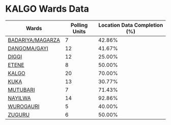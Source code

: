 
# KALGO Wards Data

| Wards | Polling Units | Location Data Completion (%) |
| ---- | ----- | ------- |
| [BADARIYA/MAGARZA](./wards/5310-badariya/magarza) | 7 | 42.86% |
| [DANGOMA/GAYI](./wards/5311-dangoma/gayi) | 12 | 41.67% |
| [DIGGI](./wards/5312-diggi) | 12 | 25.00% |
| [ETENE](./wards/5313-etene) | 8 | 50.00% |
| [KALGO](./wards/5314-kalgo) | 20 | 70.00% |
| [KUKA](./wards/5315-kuka) | 13 | 30.77% |
| [MUTUBARI](./wards/5316-mutubari) | 7 | 71.43% |
| [NAYILWA](./wards/5317-nayilwa) | 14 | 92.86% |
| [WUROGAURI](./wards/5318-wurogauri) | 5 | 40.00% |
| [ZUGURU](./wards/5319-zuguru) | 6 | 50.00% |




